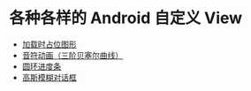 # 各种各样的 Android 自定义 View

+ [加载时占位图形](https://github.com/cnwutianhao/android-view/tree/main/app/src/main/java/com/tyhoo/android/view/ui/skeleton)
+ [音符动画（三阶贝塞尔曲线）](https://github.com/cnwutianhao/android-view/tree/main/app/src/main/java/com/tyhoo/android/view/ui/floatnode)
+ [圆环进度条](https://github.com/cnwutianhao/android-view/tree/main/app/src/main/java/com/tyhoo/android/view/ui/progressbar)
+ [高斯模糊对话框](https://github.com/cnwutianhao/android-view/tree/main/app/src/main/java/com/tyhoo/android/view/ui/blurdialog)
